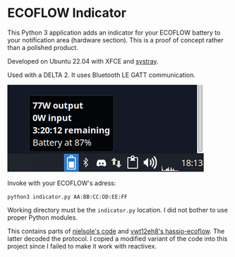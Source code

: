 # ECOFLOW Indicator

This Python 3 application adds an indicator for your ECOFLOW battery to your notification area (hardware section). This is a proof of concept rather than a polished product.

Developed on Ubuntu 22.04 with XFCE and [systray](https://docs.xfce.org/xfce/xfce4-panel/systray).

Used with a DELTA 2. It uses Bluetooth LE GATT communication.

![screenshot](screenshot.png?raw=true "Screenshot of Application Indicator in Notification Area")

Invoke with your ECOFLOW's adress:

    python3 indicator.py AA:BB:CC:DD:EE:FF

Working directory must be the `indicator.py` location. I did not bother to use proper Python modules.

This contains parts of [nielsole's code](https://github.com/nielsole/ecoflow-bt-reverse-engineering) and [vwt12eh8's hassio-ecoflow](https://github.com/vwt12eh8/hassio-ecoflow). The latter decoded the protocol. I copied a modified variant of the code into this project since I failed to make it work with reactivex.
